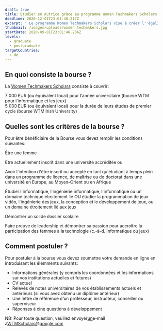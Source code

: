 ```yaml
---
draft: true
title: Etudier en Autrice grâce au programme Women Techmakers Scholars
deadline: 2020-12-01T23:01:46.217Z
excerpt: ' Le programme Women Techmakers Scholars vise à créer l''égalité des sexes dans l''industrie de la technologie en encourageant les femmes à exceller en tant que participantes actives et leaders dans le domaine.'
thumbnail: /images/uploads/women techmakers.jpg
startDate: 2020-09-01T23:01:46.256Z
levels:
  - graduate
  - postgraduate
targetCountries:
  - de
---
```

## En quoi consiste la bourse ?

La [Women Techmakers Scholars](https://www.womentechmakers.com/scholars) consiste à couvrir:

7 000 EUR (ou équivalent local) pour l'année universitaire (bourse WTM pour l'informatique et les jeux)\
5 000 EUR (ou équivalent local) pour la durée de leurs études de premier cycle (bourse WTM Irish University)

## Quelles sont les critères de la bourse ?

Pour être bénéficiaire de la Bourse vous devez remplir les conditions suivantes:

Être une femme 

Etre actuellement inscrit dans une université accréditée ou

Avoir l'intention d'être inscrit ou accepté en tant qu'étudiant à temps plein dans un programme de licence, de maîtrise ou de doctorat dans une université en Europe, au Moyen-Orient ou en Afrique 

Étudier l'informatique, l'ingénierie informatique, l'informatique ou un domaine technique étroitement lié OU étudier la programmation de jeux vidéo, l'ingénierie des jeux, la conception et le développement de jeux, ou un domaine étroitement lié aux jeux

Démontrer un solide dossier scolaire

Faire preuve de leadership et démontrer sa passion pour accroître la participation des femmes à la technologie (c.-à-d. Informatique ou jeux)

## Comment postuler ?

Pour postuler à la bourse vous devez soumettre votre demande en ligne en introduisant les élémments suivants:

* Informations générales (y compris les coordonnées et les informations sur vos institutions actuelles et futures)
* CV actuel
* Relevés de notes universitaires de vos établissements actuels et antérieurs (si vous avez obtenu un diplôme antérieur)
* Une lettre de référence d'un professeur, instructeur, conseiller ou superviseur
* Réponses à cinq questions à développement



NB: Pour toute question, veuillez envoyer[un](mailto:WTMScholars@google.com)e-mail à[WTMScholars@google.com](mailto:WTMScholars@google.com)
